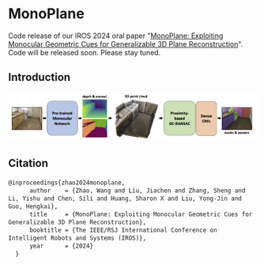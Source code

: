 # MonoPlane
Code release of our IROS 2024 oral paper "[MonoPlane: Exploiting Monocular Geometric Cues for Generalizable 3D Plane Reconstruction](https://arxiv.org/abs/2411.01226)". Code will be released soon. Please stay tuned.

## Introduction

![Pipeline](pipeline.png "pipeline")

## Citation
```
@inproceedings{zhao2024monoplane,
      author    = {Zhao, Wang and Liu, Jiachen and Zhang, Sheng and Li, Yishu and Chen, Sili and Huang, Sharon X and Liu, Yong-Jin and Guo, Hengkai},
      title     = {MonoPlane: Exploiting Monocular Geometric Cues for Generalizable 3D Plane Reconstruction},
      booktitle = {The IEEE/RSJ International Conference on Intelligent Robots and Systems (IROS)},
      year      = {2024}
  }
```
